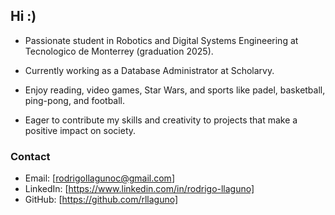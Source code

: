 ## Hi :)
- Passionate student in Robotics and Digital Systems Engineering at Tecnologico de Monterrey (graduation 2025). 

- Currently working as a Database Administrator at Scholarvy.

- Enjoy reading, video games, Star Wars, and sports like padel, basketball, ping-pong, and football.

- Eager to contribute my skills and creativity to projects that make a positive impact on society.

### Contact

* Email: [rodrigollagunoc@gmail.com]
* LinkedIn: [https://www.linkedin.com/in/rodrigo-llaguno]
* GitHub: [https://github.com/rllaguno]
